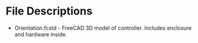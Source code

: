 # File Descriptions
* Orientation.fcstd - FreeCAD 3D model of controller.  Includes enclosure and hardware inside.

